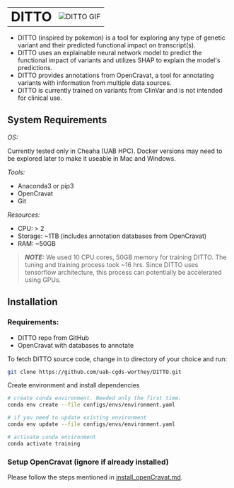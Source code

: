 <table border="0">
 <tr>
    <td><b style="font-size:30px">DITTO</b></td>
    <td><img src="https://media.giphy.com/media/pMFmBkBTsDMOY/giphy.gif" alt="DITTO GIF"> </img></td>

 </tr>
</table>

- DITTO (inspired by pokemon) is a tool for exploring any type of genetic variant and their predicted functional impact on transcript(s).
- DITTO uses an explainable neural network model to predict the functional impact of variants and utilizes SHAP to explain the model's predictions.
- DITTO provides annotations from OpenCravat, a tool for annotating variants with information from multiple data sources.
- DITTO is currently trained on variants from ClinVar and is not intended for clinical use.

## System Requirements

*OS:*

 Currently tested only in Cheaha (UAB HPC). Docker versions may need to be explored later to make it useable in Mac and Windows.

*Tools:*

- Anaconda3 or pip3
- OpenCravat
- Git

*Resources:*

- CPU: > 2
- Storage: ~1TB (includes annotation databases from OpenCravat)
- RAM: ~50GB

> **_NOTE:_** We used 10 CPU cores, 50GB memory for training DITTO. The tuning and training process took ~16 hrs. Since
> DITTO uses tensorflow architecture, this process can potentially be accelerated using GPUs.


## Installation

### Requirements:

- DITTO repo from GitHub
- OpenCravat with databases to annotate


To fetch DITTO source code, change in to directory of your choice and run:

```sh
git clone https://github.com/uab-cgds-worthey/DITTO.git
```

Create environment and install dependencies

```sh
# create conda environment. Needed only the first time.
conda env create --file configs/envs/environment.yaml

# if you need to update existing environment
conda env update --file configs/envs/environment.yaml

# activate conda environment
conda activate training
```

### Setup OpenCravat (ignore if already installed)

Please follow the steps mentioned in [install_openCravat.md](docs/install_openCravat.md).


